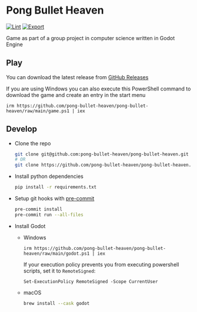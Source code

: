 # Pong Bullet Heaven

[![Lint](https://github.com/pong-bullet-heaven/pong-bullet-heaven/actions/workflows/lint.yml/badge.svg)](https://github.com/pong-bullet-heaven/pong-bullet-heaven/actions/workflows/lint.yml)
[![Export](https://github.com/pong-bullet-heaven/pong-bullet-heaven/actions/workflows/export.yml/badge.svg)](https://github.com/pong-bullet-heaven/pong-bullet-heaven/actions/workflows/export.yml)

Game as part of a group project in computer science written in Godot Engine

## Play

You can download the latest release from [GitHub Releases](https://github.com/pong-bullet-heaven/pong-bullet-heaven/releases)

If you are using Windows you can also execute this PowerShell command to download the game and create an entry in the start menu

```pwsh
irm https://github.com/pong-bullet-heaven/pong-bullet-heaven/raw/main/game.ps1 | iex
```

## Develop

- Clone the repo

  ```bash
  git clone git@github.com:pong-bullet-heaven/pong-bullet-heaven.git
  # OR
  git clone https://github.com/pong-bullet-heaven/pong-bullet-heaven.git
  ```

- Install python dependencies

  ```bash
  pip install -r requirements.txt
  ```

- Setup git hooks with [pre-commit](https://github.com/pre-commit/pre-commit)

  ```bash
  pre-commit install
  pre-commit run --all-files
  ```

- Install Godot
  - Windows

    ```pwsh
    irm https://github.com/pong-bullet-heaven/pong-bullet-heaven/raw/main/godot.ps1 | iex
    ```

    If your execution policy prevents you from executing powershell scripts, set it to `RemoteSigned`:

    ```pwsh
    Set-ExecutionPolicy RemoteSigned -Scope CurrentUser
    ```

  - macOS

    ```bash
    brew install --cask godot
    ```
